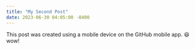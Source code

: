 ```yaml
---
title: "My Second Post"
date: 2023-06-30 04:05:00 -0400
---
```


This post was created using a mobile device on the GitHub mobile app. 😆 wow!
